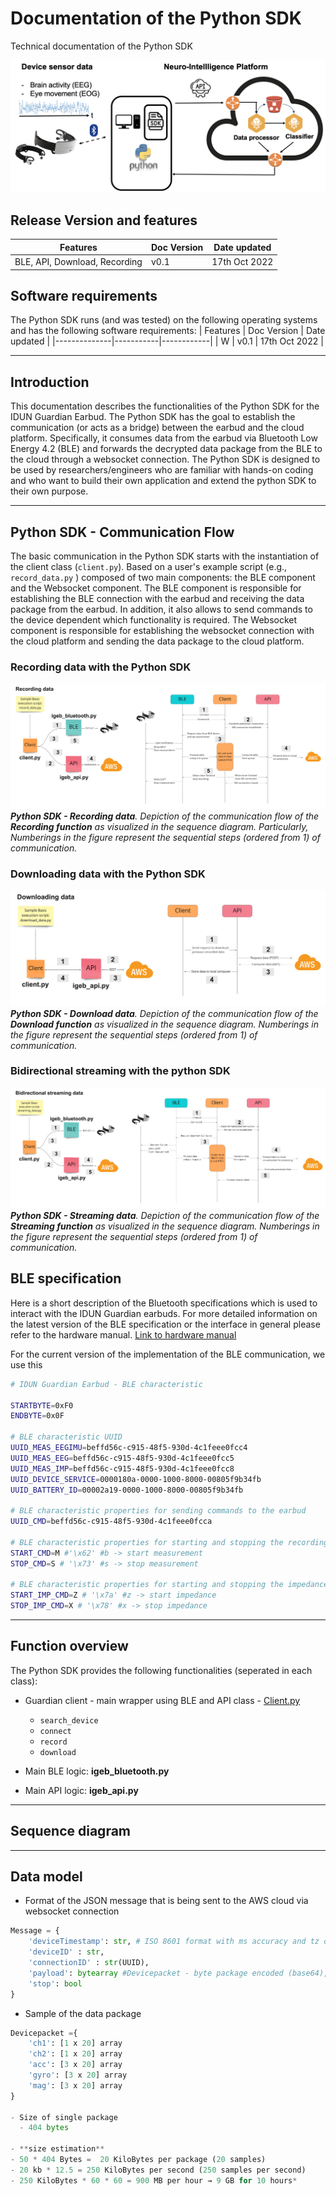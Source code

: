 # Documentation of the Python SDK

Technical documentation of the Python SDK

![Python SDK Overview](figs/Python_SDK_overview.png)

## Release Version and features

| Features      | Doc Version    | Date updated |
|--------------|-----------|------------|
| BLE, API, Download, Recording |   v0.1  |  17th Oct 2022      |

## Software requirements

The Python SDK runs (and was tested) on the following operating systems and has the following software requirements:
| Features      | Doc Version    | Date updated |
|--------------|-----------|------------|
| W |   v0.1  |  17th Oct 2022      |

---

## Introduction

This documentation describes the functionalities of the Python SDK for the IDUN Guardian Earbud. The Python SDK has the goal to establish the communication (or acts as a bridge) between the earbud and the cloud platform. Specifically, it consumes data from the earbud via Bluetooth Low Energy 4.2 (BLE) and forwards the decrypted data package from the BLE to the cloud through a websocket connection. The Python SDK is designed to be used by researchers/engineers who are familiar with hands-on coding and who want to build their own application and extend the python SDK to their own purpose.

---

## Python SDK - Communication Flow

The basic communication in the Python SDK starts with the instantiation of the client class (`client.py`). Based on a user's example script (e.g., `record_data.py` ) composed of two main components: the BLE component and the Websocket component. The BLE component is responsible for establishing the BLE connection with the earbud and receiving the data package from the earbud. In addition, it also allows to send commands to the device dependent which functionality is required. The Websocket component is responsible for establishing the websocket connection with the cloud platform and sending the data package to the cloud platform.

### Recording data with the Python SDK

![Python SDK - Recording data](figs/sequence_diagram_recording.jpg )
 ***Python SDK - Recording data**. Depiction of the communication flow of the **Recording function** as visualized in the sequence diagram. Particularly, Numberings in the figure represent the sequential steps (ordered from 1) of communication.*

### Downloading data with the Python SDK

![Python SDK - Downloading data](figs/sequence_diagram_download.jpg) ***Python SDK - Download data**. Depiction of the communication flow of the **Download function** as visualized in the sequence diagram. Numberings in the figure represent the sequential steps (ordered from 1) of communication.*

### Bidirectional streaming with the python SDK

![Python SDK - Streaming data](figs/sequence_diagram_bidirectional.jpg) ***Python SDK - Streaming data**. Depiction of the communication flow of the **Streaming function** as visualized in the sequence diagram. Numberings in the figure represent the sequential steps (ordered from 1) of communication.*

## BLE specification

Here is a short description of the Bluetooth specifications which is used to interact with the IDUN Guardian earbuds.
For more detailed information on the latest version of the BLE specification or the interface in general please refer to the hardware manual. [Link to hardware manual](https://github.com/iduntech/idn-guardian-hardware-manual)

For the current version of the implementation of the BLE communication, we use this

```bash
# IDUN Guardian Earbud - BLE characteristic

STARTBYTE=0xF0
ENDBYTE=0x0F

# BLE characteristic UUID
UUID_MEAS_EEGIMU=beffd56c-c915-48f5-930d-4c1feee0fcc4
UUID_MEAS_EEG=beffd56c-c915-48f5-930d-4c1feee0fcc5
UUID_MEAS_IMP=beffd56c-c915-48f5-930d-4c1feee0fcc8
UUID_DEVICE_SERVICE=0000180a-0000-1000-8000-00805f9b34fb
UUID_BATTERY_ID=00002a19-0000-1000-8000-00805f9b34fb

# BLE characteristic properties for sending commands to the earbud
UUID_CMD=beffd56c-c915-48f5-930d-4c1feee0fcca

# BLE characteristic properties for starting and stopping the recording
START_CMD=M #'\x62' #b -> start measurement
STOP_CMD=S # '\x73' #s -> stop measurement

# BLE characteristic properties for starting and stopping the impedance
START_IMP_CMD=Z # '\x7a' #z -> start impedance
STOP_IMP_CMD=X # '\x78' #x -> stop impedance
```

---

## Function overview

The Python SDK provides the following functionalities (seperated in each class):

- Guardian client - main wrapper using BLE and API class - [Client.py]()
  - `search_device`
  - `connect`
  - `record`
  - `download`

- Main BLE logic: **igeb_bluetooth.py**
- Main API logic: **igeb_api.py**



---

## Sequence diagram

---

## Data model

- Format of the JSON message that is being sent to the AWS cloud via websocket connection

```python
Message = {
    'deviceTimestamp': str, # ISO 8601 format with ms accuracy and tz offset
    'deviceID' : str,
    'connectionID' : str(UUID),
    'payload': bytearray #Devicepacket - byte package encoded (base64),
    'stop': bool
}
```


- Sample of the data package
```python
Devicepacket ={
    'ch1': [1 x 20] array
    'ch2': [1 x 20] array
    'acc': [3 x 20] array
    'gyro': [3 x 20] array
    'mag': [3 x 20] array
}

- Size of single package
  - 404 bytes

- **size estimation**
- 50 * 404 Bytes =  20 KiloBytes per package (20 samples)
- 20 kb * 12.5 = 250 KiloBytes per second (250 samples per second)
- 250 KiloBytes * 60 * 60 = 900 MB per hour → 9 GB for 10 hours*

```
